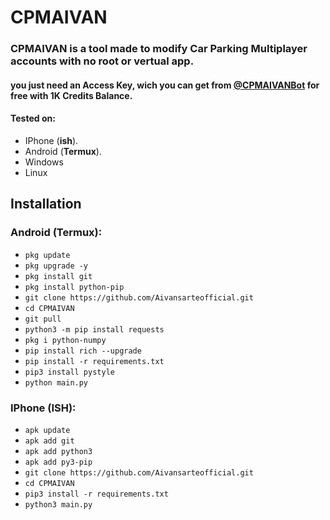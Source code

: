 # CPMAIVAN

<h3>CPMAIVAN is a tool made to modify Car Parking Multiplayer accounts with no root or vertual app.</h3>
<h4>you just need an Access Key, wich you can get from <a href="https://t.me/subsaivan</a>">@CPMAIVANBot</a> for free with 1K Credits Balance.</h4>


#### Tested on:

- IPhone (**ish**).
- Android (**Termux**).
- Windows
- Linux

## Installation

### Android (Termux):

- `pkg update`
- `pkg upgrade -y`
- `pkg install git`
- `pkg install python-pip`
- `git clone https://github.com/Aivansarteofficial.git`
- `cd CPMAIVAN`
- `git pull`
- `python3 -m pip install requests`
- `pkg i python-numpy`
- `pip install rich --upgrade`
- `pip install -r requirements.txt`
- `pip3 install pystyle`
- `python main.py`

### IPhone (ISH):

- `apk update`
- `apk add git`
- `apk add python3`
- `apk add py3-pip`
- `git clone https://github.com/Aivansarteofficial.git`
- `cd CPMAIVAN`
- `pip3 install -r requirements.txt`
- `python3 main.py`

